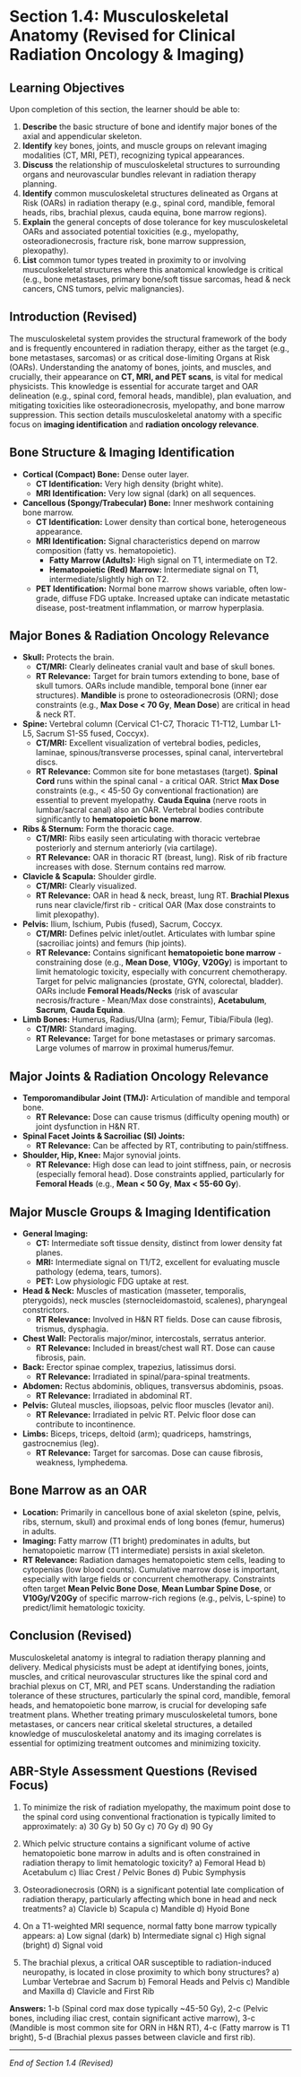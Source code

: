 # Section 1.4: Musculoskeletal Anatomy (Revised for Clinical Radiation Oncology & Imaging)

## Learning Objectives

Upon completion of this section, the learner should be able to:

1.  **Describe** the basic structure of bone and identify major bones of the axial and appendicular skeleton.
2.  **Identify** key bones, joints, and muscle groups on relevant imaging modalities (CT, MRI, PET), recognizing typical appearances.
3.  **Discuss** the relationship of musculoskeletal structures to surrounding organs and neurovascular bundles relevant in radiation therapy planning.
4.  **Identify** common musculoskeletal structures delineated as Organs at Risk (OARs) in radiation therapy (e.g., spinal cord, mandible, femoral heads, ribs, brachial plexus, cauda equina, bone marrow regions).
5.  **Explain** the general concepts of dose tolerance for key musculoskeletal OARs and associated potential toxicities (e.g., myelopathy, osteoradionecrosis, fracture risk, bone marrow suppression, plexopathy).
6.  **List** common tumor types treated in proximity to or involving musculoskeletal structures where this anatomical knowledge is critical (e.g., bone metastases, primary bone/soft tissue sarcomas, head & neck cancers, CNS tumors, pelvic malignancies).

## Introduction (Revised)

The musculoskeletal system provides the structural framework of the body and is frequently encountered in radiation therapy, either as the target (e.g., bone metastases, sarcomas) or as critical dose-limiting Organs at Risk (OARs). Understanding the anatomy of bones, joints, and muscles, and crucially, their appearance on **CT, MRI, and PET scans**, is vital for medical physicists. This knowledge is essential for accurate target and OAR delineation (e.g., spinal cord, femoral heads, mandible), plan evaluation, and mitigating toxicities like osteoradionecrosis, myelopathy, and bone marrow suppression. This section details musculoskeletal anatomy with a specific focus on **imaging identification** and **radiation oncology relevance**.

## Bone Structure & Imaging Identification

*   **Cortical (Compact) Bone:** Dense outer layer.
    *   **CT Identification:** Very high density (bright white).
    *   **MRI Identification:** Very low signal (dark) on all sequences.
*   **Cancellous (Spongy/Trabecular) Bone:** Inner meshwork containing bone marrow.
    *   **CT Identification:** Lower density than cortical bone, heterogeneous appearance.
    *   **MRI Identification:** Signal characteristics depend on marrow composition (fatty vs. hematopoietic).
        *   **Fatty Marrow (Adults):** High signal on T1, intermediate on T2.
        *   **Hematopoietic (Red) Marrow:** Intermediate signal on T1, intermediate/slightly high on T2.
    *   **PET Identification:** Normal bone marrow shows variable, often low-grade, diffuse FDG uptake. Increased uptake can indicate metastatic disease, post-treatment inflammation, or marrow hyperplasia.

## Major Bones & Radiation Oncology Relevance

*   **Skull:** Protects the brain.
    *   **CT/MRI:** Clearly delineates cranial vault and base of skull bones.
    *   **RT Relevance:** Target for brain tumors extending to bone, base of skull tumors. OARs include mandible, temporal bone (inner ear structures). **Mandible** is prone to osteoradionecrosis (ORN); dose constraints (e.g., **Max Dose < 70 Gy**, **Mean Dose**) are critical in head & neck RT.
*   **Spine:** Vertebral column (Cervical C1-C7, Thoracic T1-T12, Lumbar L1-L5, Sacrum S1-S5 fused, Coccyx).
    *   **CT/MRI:** Excellent visualization of vertebral bodies, pedicles, laminae, spinous/transverse processes, spinal canal, intervertebral discs.
    *   **RT Relevance:** Common site for bone metastases (target). **Spinal Cord** runs within the spinal canal - a critical OAR. Strict **Max Dose** constraints (e.g., < 45-50 Gy conventional fractionation) are essential to prevent myelopathy. **Cauda Equina** (nerve roots in lumbar/sacral canal) also an OAR. Vertebral bodies contribute significantly to **hematopoietic bone marrow**.
*   **Ribs & Sternum:** Form the thoracic cage.
    *   **CT/MRI:** Ribs easily seen articulating with thoracic vertebrae posteriorly and sternum anteriorly (via cartilage).
    *   **RT Relevance:** OAR in thoracic RT (breast, lung). Risk of rib fracture increases with dose. Sternum contains red marrow.
*   **Clavicle & Scapula:** Shoulder girdle.
    *   **CT/MRI:** Clearly visualized.
    *   **RT Relevance:** OAR in head & neck, breast, lung RT. **Brachial Plexus** runs near clavicle/first rib - critical OAR (Max dose constraints to limit plexopathy).
*   **Pelvis:** Ilium, Ischium, Pubis (fused), Sacrum, Coccyx.
    *   **CT/MRI:** Defines pelvic inlet/outlet. Articulates with lumbar spine (sacroiliac joints) and femurs (hip joints).
    *   **RT Relevance:** Contains significant **hematopoietic bone marrow** - constraining dose (e.g., **Mean Dose**, **V10Gy**, **V20Gy**) is important to limit hematologic toxicity, especially with concurrent chemotherapy. Target for pelvic malignancies (prostate, GYN, colorectal, bladder). OARs include **Femoral Heads/Necks** (risk of avascular necrosis/fracture - Mean/Max dose constraints), **Acetabulum**, **Sacrum**, **Cauda Equina**.
*   **Limb Bones:** Humerus, Radius/Ulna (arm); Femur, Tibia/Fibula (leg).
    *   **CT/MRI:** Standard imaging.
    *   **RT Relevance:** Target for bone metastases or primary sarcomas. Large volumes of marrow in proximal humerus/femur.

## Major Joints & Radiation Oncology Relevance

*   **Temporomandibular Joint (TMJ):** Articulation of mandible and temporal bone.
    *   **RT Relevance:** Dose can cause trismus (difficulty opening mouth) or joint dysfunction in H&N RT.
*   **Spinal Facet Joints & Sacroiliac (SI) Joints:**
    *   **RT Relevance:** Can be affected by RT, contributing to pain/stiffness.
*   **Shoulder, Hip, Knee:** Major synovial joints.
    *   **RT Relevance:** High dose can lead to joint stiffness, pain, or necrosis (especially femoral head). Dose constraints applied, particularly for **Femoral Heads** (e.g., **Mean < 50 Gy**, **Max < 55-60 Gy**).

## Major Muscle Groups & Imaging Identification

*   **General Imaging:**
    *   **CT:** Intermediate soft tissue density, distinct from lower density fat planes.
    *   **MRI:** Intermediate signal on T1/T2, excellent for evaluating muscle pathology (edema, tears, tumors).
    *   **PET:** Low physiologic FDG uptake at rest.
*   **Head & Neck:** Muscles of mastication (masseter, temporalis, pterygoids), neck muscles (sternocleidomastoid, scalenes), pharyngeal constrictors.
    *   **RT Relevance:** Involved in H&N RT fields. Dose can cause fibrosis, trismus, dysphagia.
*   **Chest Wall:** Pectoralis major/minor, intercostals, serratus anterior.
    *   **RT Relevance:** Included in breast/chest wall RT. Dose can cause fibrosis, pain.
*   **Back:** Erector spinae complex, trapezius, latissimus dorsi.
    *   **RT Relevance:** Irradiated in spinal/para-spinal treatments.
*   **Abdomen:** Rectus abdominis, obliques, transversus abdominis, psoas.
    *   **RT Relevance:** Irradiated in abdominal RT.
*   **Pelvis:** Gluteal muscles, iliopsoas, pelvic floor muscles (levator ani).
    *   **RT Relevance:** Irradiated in pelvic RT. Pelvic floor dose can contribute to incontinence.
*   **Limbs:** Biceps, triceps, deltoid (arm); quadriceps, hamstrings, gastrocnemius (leg).
    *   **RT Relevance:** Target for sarcomas. Dose can cause fibrosis, weakness, lymphedema.

## Bone Marrow as an OAR

*   **Location:** Primarily in cancellous bone of axial skeleton (spine, pelvis, ribs, sternum, skull) and proximal ends of long bones (femur, humerus) in adults.
*   **Imaging:** Fatty marrow (T1 bright) predominates in adults, but hematopoietic marrow (T1 intermediate) persists in axial skeleton.
*   **RT Relevance:** Radiation damages hematopoietic stem cells, leading to cytopenias (low blood counts). Cumulative marrow dose is important, especially with large fields or concurrent chemotherapy. Constraints often target **Mean Pelvic Bone Dose**, **Mean Lumbar Spine Dose**, or **V10Gy/V20Gy** of specific marrow-rich regions (e.g., pelvis, L-spine) to predict/limit hematologic toxicity.

## Conclusion (Revised)

Musculoskeletal anatomy is integral to radiation therapy planning and delivery. Medical physicists must be adept at identifying bones, joints, muscles, and critical neurovascular structures like the spinal cord and brachial plexus on CT, MRI, and PET scans. Understanding the radiation tolerance of these structures, particularly the spinal cord, mandible, femoral heads, and hematopoietic bone marrow, is crucial for developing safe treatment plans. Whether treating primary musculoskeletal tumors, bone metastases, or cancers near critical skeletal structures, a detailed knowledge of musculoskeletal anatomy and its imaging correlates is essential for optimizing treatment outcomes and minimizing toxicity.

## ABR-Style Assessment Questions (Revised Focus)

1.  To minimize the risk of radiation myelopathy, the maximum point dose to the spinal cord using conventional fractionation is typically limited to approximately:
    a) 30 Gy
    b) 50 Gy
    c) 70 Gy
    d) 90 Gy

2.  Which pelvic structure contains a significant volume of active hematopoietic bone marrow in adults and is often constrained in radiation therapy to limit hematologic toxicity?
    a) Femoral Head
    b) Acetabulum
    c) Iliac Crest / Pelvic Bones
    d) Pubic Symphysis

3.  Osteoradionecrosis (ORN) is a significant potential late complication of radiation therapy, particularly affecting which bone in head and neck treatments?
    a) Clavicle
    b) Scapula
    c) Mandible
    d) Hyoid Bone

4.  On a T1-weighted MRI sequence, normal fatty bone marrow typically appears:
    a) Low signal (dark)
    b) Intermediate signal
    c) High signal (bright)
    d) Signal void

5.  The brachial plexus, a critical OAR susceptible to radiation-induced neuropathy, is located in close proximity to which bony structures?
    a) Lumbar Vertebrae and Sacrum
    b) Femoral Heads and Pelvis
    c) Mandible and Maxilla
    d) Clavicle and First Rib

**Answers:** 1-b (Spinal cord max dose typically ~45-50 Gy), 2-c (Pelvic bones, including iliac crest, contain significant active marrow), 3-c (Mandible is most common site for ORN in H&N RT), 4-c (Fatty marrow is T1 bright), 5-d (Brachial plexus passes between clavicle and first rib).

---
*End of Section 1.4 (Revised)*
